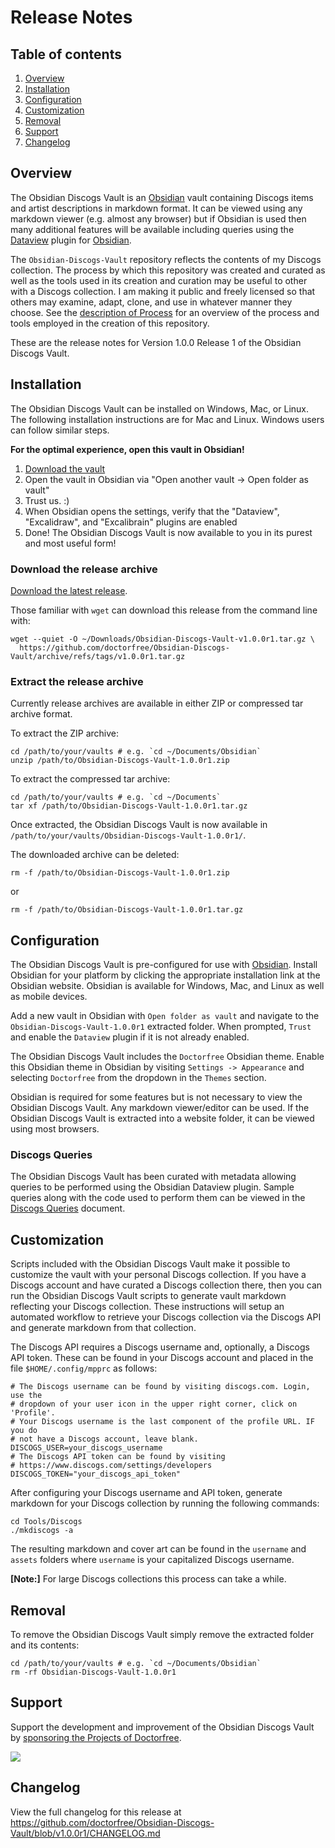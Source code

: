 # Release Notes

## Table of contents

1. [Overview](#overview)
1. [Installation](#installation)
1. [Configuration](#configuration)
1. [Customization](#customization)
1. [Removal](#removal)
1. [Support](#support)
1. [Changelog](#changelog)

## Overview

The Obsidian Discogs Vault is an [Obsidian](https://obsidian.md) vault containing Discogs items and artist descriptions in markdown format. It can be viewed using any markdown viewer (e.g. almost any browser) but if Obsidian is used then many additional features will be available including queries using the [Dataview](https://blacksmithgu.github.io/obsidian-dataview/) plugin for [Obsidian](https://obsidian.md/).

The `Obsidian-Discogs-Vault` repository reflects the contents of my Discogs collection. The process by which this repository was created and curated as well as the tools used in its creation and curation may be useful to other with a Discogs collection. I am making it public and freely licensed so that others may examine, adapt, clone, and use in whatever manner they choose. See the [description of Process](https://github.com/doctorfree/Obsidian-Discogs-Vault/Process.md) for an overview of the process and tools employed in the creation of this repository.

These are the release notes for Version 1.0.0 Release 1 of the Obsidian Discogs Vault.

## Installation

The Obsidian Discogs Vault can be installed on Windows, Mac, or Linux. The following installation instructions are for Mac and Linux. Windows users can follow similar steps.

**For the optimal experience, open this vault in Obsidian!**

1. [Download the vault](https://github.com/doctorfree/Obsidian-Discogs-Vault/releases/latest)
3. Open the vault in Obsidian via "Open another vault -> Open folder as vault"
4. Trust us. :) 
5. When Obsidian opens the settings, verify that the "Dataview", "Excalidraw", and "Excalibrain" plugins are enabled
6. Done! The Obsidian Discogs Vault is now available to you in its purest and most useful form!

### Download the release archive

[Download the latest release](https://github.com/doctorfree/Obsidian-Discogs-Vault/releases/latest).

Those familiar with `wget` can download this release from the command line with:

```shell
wget --quiet -O ~/Downloads/Obsidian-Discogs-Vault-v1.0.0r1.tar.gz \
  https://github.com/doctorfree/Obsidian-Discogs-Vault/archive/refs/tags/v1.0.0r1.tar.gz
```

### Extract the release archive

Currently release archives are available in either ZIP or compressed tar archive format.

To extract the ZIP archive:

```shell
cd /path/to/your/vaults # e.g. `cd ~/Documents/Obsidian`
unzip /path/to/Obsidian-Discogs-Vault-1.0.0r1.zip
```

To extract the compressed tar archive:

```shell
cd /path/to/your/vaults # e.g. `cd ~/Documents`
tar xf /path/to/Obsidian-Discogs-Vault-1.0.0r1.tar.gz
```

Once extracted, the Obsidian Discogs Vault is now available in `/path/to/your/vaults/Obsidian-Discogs-Vault-1.0.0r1/`.

The downloaded archive can be deleted:

```shell
rm -f /path/to/Obsidian-Discogs-Vault-1.0.0r1.zip
```

or

```shell
rm -f /path/to/Obsidian-Discogs-Vault-1.0.0r1.tar.gz
```

## Configuration

The Obsidian Discogs Vault is pre-configured for use with [Obsidian](https://obsidian.md). Install Obsidian for your platform by clicking the appropriate installation link at the Obsidian website. Obsidian is available for Windows, Mac, and Linux as well as mobile devices.

Add a new vault in Obsidian with `Open folder as vault` and navigate to the `Obsidian-Discogs-Vault-1.0.0r1` extracted folder. When prompted, `Trust` and enable the `Dataview` plugin if it is not already enabled.

The Obsidian Discogs Vault includes the `Doctorfree` Obsidian theme. Enable this Obsidian theme in Obsidian by visiting `Settings -> Appearance` and selecting `Doctorfree` from the dropdown in the `Themes` section.

Obsidian is required for some features but is not necessary to view the Obsidian Discogs Vault. Any markdown viewer/editor can be used. If the Obsidian Discogs Vault is extracted into a website folder, it can be viewed using most browsers.

### Discogs Queries

The Obsidian Discogs Vault has been curated with metadata allowing queries to be performed using the Obsidian Dataview plugin. Sample queries along with the code used to perform them can be viewed in the [Discogs Queries](https://github.com/doctorfree/Obsidian-Discogs-Vault/Discogs_Queries.md) document.

## Customization

Scripts included with the Obsidian Discogs Vault make it possible to customize the vault with your personal Discogs collection. If you have a Discogs account and have curated a Discogs collection there, then you can run the Obsidian Discogs Vault scripts to generate vault markdown reflecting your Discogs collection. These instructions will setup an automated workflow to retrieve your Discogs collection via the Discogs API and generate markdown from that collection.

The Discogs API requires a Discogs username and, optionally, a Discogs API token. These can be found in your Discogs account and placed in the file `$HOME/.config/mpprc` as follows:

```shell
# The Discogs username can be found by visiting discogs.com. Login, use the
# dropdown of your user icon in the upper right corner, click on 'Profile'.
# Your Discogs username is the last component of the profile URL. IF you do
# not have a Discogs account, leave blank.
DISCOGS_USER=your_discogs_username
# The Discogs API token can be found by visiting
# https://www.discogs.com/settings/developers
DISCOGS_TOKEN="your_discogs_api_token"
```

After configuring your Discogs username and API token, generate markdown for your Discogs collection by running the following commands:

```console
cd Tools/Discogs
./mkdiscogs -a
```

The resulting markdown and cover art can be found in the `username` and `assets` folders where `username` is your capitalized Discogs username.

**[Note:]** For large Discogs collections this process can take a while.

## Removal

To remove the Obsidian Discogs Vault simply remove the extracted folder and its contents:

```shell
cd /path/to/your/vaults # e.g. `cd ~/Documents/Obsidian`
rm -rf Obsidian-Discogs-Vault-1.0.0r1
```

## Support

Support the development and improvement of the Obsidian Discogs Vault by [sponsoring the Projects of Doctorfree](https://github.com/sponsors/doctorfree).

<a href="https://www.buymeacoffee.com/doctorfree"><img src="https://img.buymeacoffee.com/button-api/?text=Buy me a coffee&emoji=&slug=doctorfree&button_colour=5F7FFF&font_colour=ffffff&font_family=Lato&outline_colour=000000&coffee_colour=FFDD00"></a>

## Changelog

View the full changelog for this release at https://github.com/doctorfree/Obsidian-Discogs-Vault/blob/v1.0.0r1/CHANGELOG.md
